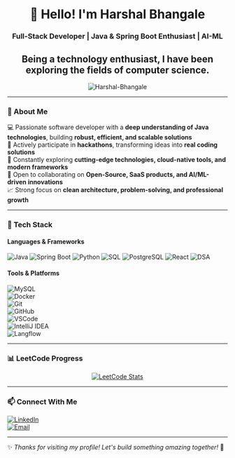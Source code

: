 <!-- GitHub Profile README -->

<h1 align="center">👋 Hello! I'm Harshal Bhangale</h1>
<h3 align="center">Full-Stack Developer | Java & Spring Boot Enthusiast | AI-ML  </h3>
<h2 align="center"> Being a technology enthusiast, I have been exploring the fields of computer science. </h2>

<p align="center">
  <img src="https://komarev.com/ghpvc/?username=Harshal-Bhangale&label=Profile%20views&color=0e75b6&style=flat" alt="Harshal-Bhangale" />
</p>

---

### 🚀 About Me  
💻 Passionate software developer with a **deep understanding of Java technologies**, building **robust, efficient, and scalable solutions**  
🎯 Actively participate in **hackathons**, transforming ideas into **real coding solutions**  
🌱 Constantly exploring **cutting-edge technologies, cloud-native tools, and modern frameworks**  
🤝 Open to collaborating on **Open-Source, SaaS products, and AI/ML-driven innovations**  
📈 Strong focus on **clean architecture, problem-solving, and professional growth**  

---

### 🧰 Tech Stack

#### Languages & Frameworks  
![Java](https://img.shields.io/badge/Java-ED8B00?style=for-the-badge&logo=openjdk&logoColor=white)
![Spring Boot](https://img.shields.io/badge/SpringBoot-6DB33F?style=for-the-badge&logo=springboot&logoColor=white)
![Python](https://img.shields.io/badge/Python-3776AB?style=for-the-badge&logo=python&logoColor=white)
![SQL](https://img.shields.io/badge/SQL-005C84?style=for-the-badge&logo=sql&logoColor=white)
![PostgreSQL](https://img.shields.io/badge/PostgreSQL-336791?style=for-the-badge&logo=postgresql&logoColor=white)
![React](https://img.shields.io/badge/React-20232A?style=for-the-badge&logo=react&logoColor=61DAFB)
![DSA](https://img.shields.io/badge/DSA-Algorithmic%20Problem%20Solving-blueviolet?style=for-the-badge)

#### Tools & Platforms  
![MySQL](https://img.shields.io/badge/MySQL-005C84?style=for-the-badge&logo=mysql&logoColor=white)  
![Docker](https://img.shields.io/badge/Docker-2496ED?style=for-the-badge&logo=docker&logoColor=white)  
![Git](https://img.shields.io/badge/Git-F05032?style=for-the-badge&logo=git&logoColor=white)  
![GitHub](https://img.shields.io/badge/GitHub-181717?style=for-the-badge&logo=github&logoColor=white)  
![VSCode](https://img.shields.io/badge/VS%20Code-007ACC?style=for-the-badge&logo=visual-studio-code&logoColor=white)  
![IntelliJ IDEA](https://img.shields.io/badge/IntelliJ%20IDEA-000000?style=for-the-badge&logo=intellijidea&logoColor=white)  
![Langflow](https://img.shields.io/badge/Langflow-FF6F00?style=for-the-badge&logo=ai&logoColor=white)  

---

### 📊 LeetCode Progress
<div align="center"> 
  <a href="https://leetcode.com/u/Harshal-Bhangale/" target="_blank"> 
    <img src="https://leetcard.jacoblin.cool/Harshal-Bhangale?theme=chartreuse&font=Poppins&ext=heatmap" alt="LeetCode Stats" /> 
  </a> 
</div>

---

### 📫 Connect With Me  
[![LinkedIn](https://img.shields.io/badge/LinkedIn-0077B5?style=flat-square&logo=linkedin&logoColor=white)](https://www.linkedin.com/in/harshal-bhangale-5b803623a/)  
[![Email](https://img.shields.io/badge/Email-D14836?style=flat-square&logo=gmail&logoColor=white)](mailto:harshalbhangale90@gmail.com)  

---

✨ *Thanks for visiting my profile! Let's build something amazing together!* 🚀
